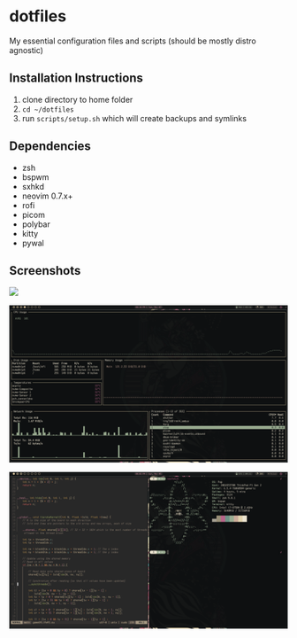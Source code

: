 # dotfiles
My essential configuration files and scripts 
(should be mostly distro agnostic)

## Installation Instructions
1. clone directory to home folder  
2. ```cd ~/dotfiles```  
3. run ```scripts/setup.sh``` which will create backups and symlinks  

## Dependencies
- zsh
- bspwm
- sxhkd
- neovim 0.7.x+
- rofi
- picom
- polybar
- kitty
- pywal

## Screenshots

![](assets/5_001.png)

![](assets/4_001.png)

![](assets/1_002.png)

